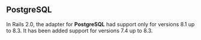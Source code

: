 ## PostgreSQL

In Rails 2.0, the adapter for **PostgreSQL** had support only for versions 8.1 up to 8.3. It has been added support for versions 7.4 up to 8.3.
